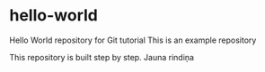 # hello-world

Hello World repository for Git tutorial
This is an example repository

This repository is built step by step.
Jauna rindiņa
